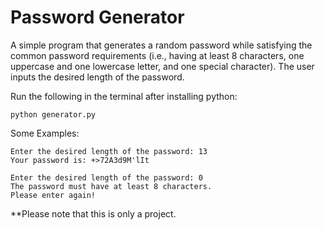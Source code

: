 # Password Generator
A simple program that generates a random password while satisfying the common password requirements (i.e., having at least 8 characters, one uppercase and one lowercase letter, and one special character). The user inputs the desired length of the password. 

Run the following in the terminal after installing python:
```
python generator.py
```
Some Examples:
```
Enter the desired length of the password: 13
Your password is: +>72A3d9M'lIt
```
```
Enter the desired length of the password: 0
The password must have at least 8 characters.
Please enter again!
```
**Please note that this is only a project.
